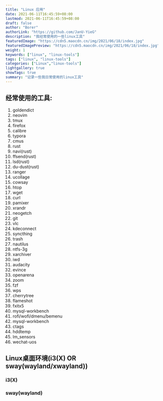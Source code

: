 ```yaml
---
title: "Linux 应用"
date: 2021-06-11T16:45:59+08:00
lastmod: 2021-06-11T16:45:59+08:00
draft: false
author: "Borer"
authorLink: "https://github.com/JanU-YieG"
description: "我经常使用的一些linux工具"
featuredImage: "https://cdn5.maocdn.cn/img/2021/06/18/index.jpg"
featuredImagePreview: "https://cdn5.maocdn.cn/img/2021/06/18/index.jpg"
weight: 1
keywords: ["linux", "linux-tools"]
tags: ["linux", "linux-tools"]
categories: ["Linux","linux-tools"]
lightgallery: true
showTags: true
summary: "记录一些我日常使用的linux工具"
---
```

## 经常使用的工具:
1. goldendict
2. neovim
3. tmux
4. firefox
5. calibre
6. typora
7. cmus
8. rust
9. navi(rust)
10. ffsend(rust)
11. lsd(rust)
11. du-dust(rust)
12. ranger
13. ucollage
14. cowsay
15. htop
16. wget
17. curl
18. pamixer
19. xrandr
20. neogetch
21. git
22. vlc
23. kdeconnect
24. syncthing
25. trash
26. nautilus
27. ntfs-3g
28. xarchiver
29. iwd
30. audacity
31. evince
32. openarena
33. zoom
33. fzf
33. wps
33. cherrytree
33. flameshot
33. fxitx5
33. mysql-workbench
33. rofi/wofi/dmenu/bemenu
33. mysql-workbench
33. ctags
33. hddtemp
34. lm_sensors
35. wechat-uos

## Linux桌面环境(i3(X) OR sway(wayland/xwayland))
### i3(X)



### sway(wayland)
